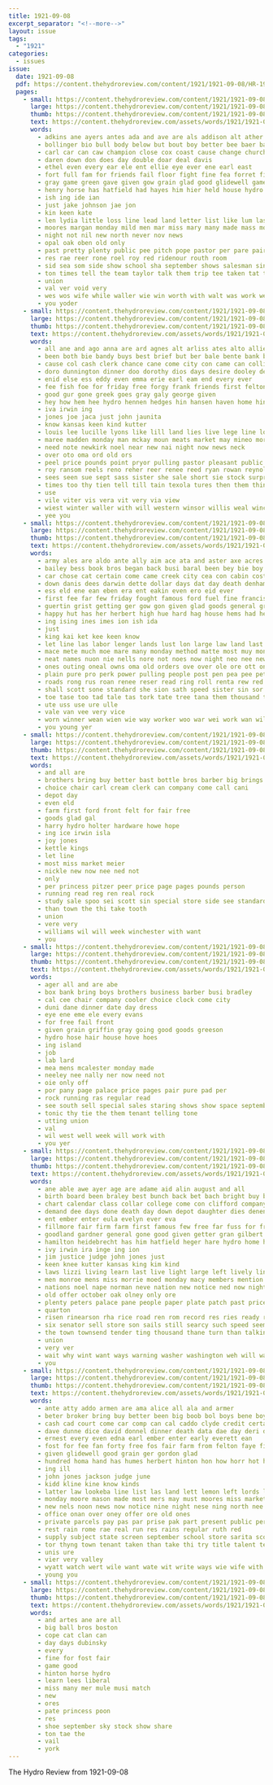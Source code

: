 ```yaml
---
title: 1921-09-08
excerpt_separator: "<!--more-->"
layout: issue
tags:
  - "1921"
categories:
  - issues
issue:
  date: 1921-09-08
  pdf: https://content.thehydroreview.com/content/1921/1921-09-08/HR-1921-09-08.pdf
  pages:
    - small: https://content.thehydroreview.com/content/1921/1921-09-08/small/HR-1921-09-08-01.jpg
      large: https://content.thehydroreview.com/content/1921/1921-09-08/large/HR-1921-09-08-01.jpg
      thumb: https://content.thehydroreview.com/content/1921/1921-09-08/thumbnails/HR-1921-09-08-01.jpg
      text: https://content.thehydroreview.com/assets/words/1921/1921-09-08/HR-1921-09-08-01.txt
      words:
        - adkins ane ayers antes ada and ave are als addison alt ather all ally apa ales
        - bollinger bio bull body below but bout boy better bee baer ball been begin bright boys bil burns busi bia big bring bere business bost book brothers boob bill bolton
        - carl car can caw champion close cox coast cause change church cope cach clovis catcher craft come chance cai chair cops cash
        - daren down don does day double doar deal davis
        - ethel even every ear ele ent ellie eye ever ene earl east
        - fort full fam for friends fail floor fight fine fea forret fire felton from face first fie farm fitzpatrick found fee fair
        - gray game green gave given gow grain glad good glidewell games gell
        - henry horse has hatfield had hayes him hier held house hydro henke how hil herndon home hou hes hot hiney hing hennessy her hard honor heen herbert
        - ish ing ide ian
        - just jake johnson jae jon
        - kin keen kate
        - len lydia little loss line lead land letter list like lum last lack lynn leather lose long lee
        - moores margan monday mild men mar miss mary many made mass morning mildred mile mac marvin monroe moore
        - night not nil new north never nov news
        - opal oak oben old only
        - past pretty plenty public pee pitch pope pastor per pare pair pas point paras pitcher parson pitt pitzer pete people place press pelt porch
        - res rae reer rone roel roy red ridenour routh room
        - sid sea som side show school sha september shows salesman single shoe shorty second sept sunday set schools state sage spring south seven smith see singles
        - ton times tell the team taylor talk them trip tee taken tat thing thu tho tin taye thi
        - union
        - val ver void very
        - wes wos wife while waller wie win worth with walt was work wells will week well ware waye
        - you yoder
    - small: https://content.thehydroreview.com/content/1921/1921-09-08/small/HR-1921-09-08-02.jpg
      large: https://content.thehydroreview.com/content/1921/1921-09-08/large/HR-1921-09-08-02.jpg
      thumb: https://content.thehydroreview.com/content/1921/1921-09-08/thumbnails/HR-1921-09-08-02.jpg
      text: https://content.thehydroreview.com/assets/words/1921/1921-09-08/HR-1921-09-08-02.txt
      words:
        - all ane and ago anna are ard agnes alt arliss ates alto allie
        - been both bie bandy buys best brief but ber bale bente bank bigley buy business bill barber
        - cause col cash clerk chance cane come city con came can collins cordell clinton charles courier car cee
        - doro dunnington dinner doo dorothy dios days desire dooley devi depot due day dark dunn daughter deal
        - enid else ess eddy even emma erie earl eam end every ever
        - fee fish foe for friday free forgy frank friends first felton floyd fall filer friend farm foote from
        - good gur gone greek goes gray galy george given
        - hey how hem hee hydro hennen hedges hin hansen haven home hinton heineman hope her hardware herndon havel harry homer howe hom happy hard heine had herr hole hills handle has
        - iva irwin ing
        - jones joe jaca just john jaunita
        - know kansas keen kind kutter
        - louis lee lucille lyons like lill land lies live lege line long left lucile lat learn likely last leh littlefield
        - maree madden monday man mckay moun meats market may mineo morning mise missouri mission mccullock miss mon moran mountain made menary marion ming mona many meier mail
        - need note newkirk noel near new nai night now news neck
        - over oto oma ord old ors
        - peel price pounds point pryor pulling pastor pleasant public poe past pack peck people potas patch poage part pope philips points princess pee per
        - roy ransom reels reno reher reer renee reed ryan rowan reynolds reel rough rys record
        - sees seen sue sept sass sister she sale short sie stock surprise step store saturday schools sales six sun serie school shows state see said soe sallie sou smith seay son selling such scott sens sunday standard
        - times too thy tien tell till tain texola tures then them thing tom take thelen talk trom the texas tote trip toh
        - use
        - vile viter vis vera vit very via view
        - wiest winter waller with will western winsor willis weal winch wife want wingo wish wan way wettengel willi was winchester while watch weston went work weeks win weatherford wells week
        - yee you
    - small: https://content.thehydroreview.com/content/1921/1921-09-08/small/HR-1921-09-08-03.jpg
      large: https://content.thehydroreview.com/content/1921/1921-09-08/large/HR-1921-09-08-03.jpg
      thumb: https://content.thehydroreview.com/content/1921/1921-09-08/thumbnails/HR-1921-09-08-03.jpg
      text: https://content.thehydroreview.com/assets/words/1921/1921-09-08/HR-1921-09-08-03.txt
      words:
        - army ales are aldo ante ally aim ace ata and aster axe acres able ares alee aus alon appl arm aaland amie aly als ane aves art all ain aud aver
        - bailey bess book bros began back busi baral been bey bie boy bae bin biber both baton bort boob business balas boys burgess battle boards bull bag bout butt but butler bill bead
        - car chose cat certain come came creek city cea con cabin cost cellar compres che comment care cen cad coe can
        - down danis dees darwin dette dollar days dat day death denham done diem der dent dinner
        - ess eld ene ean eben era ent eakin even ero eid ever
        - first fee far few friday fought famous ford fuel fine francisco friend from farm foe foote fie fester for
        - guertin grist getting ger gow gon given glad goods general greet german good gave grice greeson
        - happy hut has her herbert high hue hard hag house hems had henry honesty howat hem hinton hohn hes har hise huss hed hydro holland hearth hing horn home hey hemp how
        - ing ising ines imes ion ish ida
        - just
        - king kai ket kee keen know
        - let line las labor lenger lands lust lon large law land last look less lately lonesome
        - mace mete much moe mare many monday method matte most muy monte madera marks moment men miley mile masha moni might mill mis made min mee money miles mal meats male maven mais marshall mer mont must man
        - neat names nuon nie nells nore not noes now night neo nee new nen nat near ness nick
        - ones outing oneal owns oma old orders ove over ole ore ott only
        - plain pure pro perk power pulling people post pen pea pee petty per pon present pai pack pleasant prise park pay plaster perna pet president polish pare pha pore pause pone
        - roads rong rus roan renee reser read ring roll renta rew red reasons rea rate rae rah road remus rail ress route res rial ris
        - shall scott sone standard she sion sath speed sister sin sor shiek senn seu stock sou sah sean sida smith sieve south seat store sai sie soe shed self steed seem sept shea sheen sing september son sain sophia show sire sow say smart standing sata see smeal sun seas said set shows sale service such sic
        - toe tase too tad tale tas tork tate tree tana them thousand thi tain tat tuer tae thing ting tice thie tak tinder tie tar tao taken tool trom tint texas tun tape the thet tome tra thomae trip terrace toll ton tips tera
        - ute uss use ure ulle
        - vale van vee very vice
        - worn winner wean wien wie way worker woo war wei work wan willing world wit will water wart wes wight wilt washington wall word ware working was wai want with week wach wages went wat well
        - you young yer
    - small: https://content.thehydroreview.com/content/1921/1921-09-08/small/HR-1921-09-08-04.jpg
      large: https://content.thehydroreview.com/content/1921/1921-09-08/large/HR-1921-09-08-04.jpg
      thumb: https://content.thehydroreview.com/content/1921/1921-09-08/thumbnails/HR-1921-09-08-04.jpg
      text: https://content.thehydroreview.com/assets/words/1921/1921-09-08/HR-1921-09-08-04.txt
      words:
        - and all are
        - brothers bring buy better bast bottle bros barber big brings bank bottom
        - choice chair carl cream clerk can company come call cani
        - depot day
        - even eld
        - farm first ford front felt for fair free
        - goods glad gal
        - harry hydro holter hardware howe hope
        - ing ice irwin isla
        - joy jones
        - kettle kings
        - let line
        - most miss market meier
        - nickle new now nee ned not
        - only
        - per princess pitzer peer price page pages pounds person
        - running read reg ren real rock
        - study sale spoo sei scott sin special store side see standard school soap saturday sales
        - than town the thi take tooth
        - union
        - vere very
        - williams wil will week winchester with want
        - you
    - small: https://content.thehydroreview.com/content/1921/1921-09-08/small/HR-1921-09-08-05.jpg
      large: https://content.thehydroreview.com/content/1921/1921-09-08/large/HR-1921-09-08-05.jpg
      thumb: https://content.thehydroreview.com/content/1921/1921-09-08/thumbnails/HR-1921-09-08-05.jpg
      text: https://content.thehydroreview.com/assets/words/1921/1921-09-08/HR-1921-09-08-05.txt
      words:
        - ager all and are abe
        - box bank bring boys brothers business barber busi bradley
        - cal cee chair company cooler choice clock come city
        - duni dane dinner date day dress
        - eye ene eme ele every evans
        - for free fail front
        - given grain griffin gray going good goods greeson
        - hydro hose hair house hove hoes
        - ing island
        - job
        - lab lard
        - mea mens mcalester monday made
        - neeley nee nally ner now need not
        - oie only off
        - por pany page palace price pages pair pure pad per
        - rock running ras regular read
        - see south sell special sales staring shows show space september sept saving souther spell
        - tonic thy tie the them tenant telling tone
        - utting union
        - val
        - wil west well week will work with
        - you yer
    - small: https://content.thehydroreview.com/content/1921/1921-09-08/small/HR-1921-09-08-06.jpg
      large: https://content.thehydroreview.com/content/1921/1921-09-08/large/HR-1921-09-08-06.jpg
      thumb: https://content.thehydroreview.com/content/1921/1921-09-08/thumbnails/HR-1921-09-08-06.jpg
      text: https://content.thehydroreview.com/assets/words/1921/1921-09-08/HR-1921-09-08-06.txt
      words:
        - ane able awe ayer age are adame aid alin august and all
        - birth board been braley best bunch back bet bach bright buy box big bout bah bring but bale
        - chart calendar class collar college come con clifford company county case col courts congress clerk cottey can current coy city carl caddo chew
        - demand dee days done death day down depot daughter dies denen dress
        - ent ember enter eula evelyn ever eva
        - fillmore fair firm farm first famous few free far fuss for from
        - goodland gardner general gone good given getter gran gilbert geary grade gate green gress
        - hamilton heidebrecht has him hatfield heger hare hydro home her houston harding high held how hand hay howe hicks house had hinton harry
        - ivy irwin ira inge ing ion
        - jim justice judge john jones just
        - keen knee kutter kansas king kim kind
        - laws lizzi living learn last live light large left lively line like levy
        - men monroe mens miss morrie moed monday macy members mention manner made mer marvin man mills mone meler mil more missouri might meier money moment most morgan
        - nations noel nape norman neve nation new notice ned now night not nine never need
        - old offer october oak olney only ore
        - plenty peters palace pane people paper plate patch past price pas proud peden per pers place polo part pounds
        - quarton
        - risen rinearson rha rice road ren rom record res ries ready rave roads ree rowan roll
        - six senator sell store son sails still searcy such speed seems severa state school send staples special sey she schools solid supply sunday smoke states sutton sante schoo say service stolen strong spine sarah smith said set story stock steel shows sept
        - the town townsend tender ting thousand thane turn than talkington too till tax trip them ted towne thing thurs treat texas
        - union
        - very ver
        - wait why wint want ways warning washer washington weh will wan west wit while with wonder waters work word winchester well weeks week was willis wear win
        - you
    - small: https://content.thehydroreview.com/content/1921/1921-09-08/small/HR-1921-09-08-07.jpg
      large: https://content.thehydroreview.com/content/1921/1921-09-08/large/HR-1921-09-08-07.jpg
      thumb: https://content.thehydroreview.com/content/1921/1921-09-08/thumbnails/HR-1921-09-08-07.jpg
      text: https://content.thehydroreview.com/assets/words/1921/1921-09-08/HR-1921-09-08-07.txt
      words:
        - ante atty addo armen are ama alice all ala and armer
        - beter broker bring buy better been big boob bol boys bene boy but both began bradley business bak battle buyers burley block bill board blue barber bank beck
        - cash cad court come car comp can cal caddo clyde credit certain coli county city carver cross church claude class chief comes creek cee coupe count cripple call
        - dave dunne dice david donnel dinner death data dae day deri duke days drinks
        - ernest every even edna earl ember enter early everett ean
        - fost for fee fan forty free fos fair farm from felton faye first fall friday fail fell full fae fine fleeman
        - given glidewell good grain ger gordon glad
        - hundred homa hand has humes herbert hinton hon how horr hot hydro home hice hour hansen had hose hard hay hun herndon hed
        - ing ill
        - john jones jackson judge june
        - kidd kline kine know kinds
        - latter law lookeba line list las land lett lemon left lords lillian lump large losing lands live loc long last leo lene
        - monday moore mason made most mers may must moores miss market mutt melton mor matter music mills mould mia more mong miles mcalester mary much
        - new nels noon news now notice nine night nese ning north nee not nas
        - office onan over oney offer ore old ones
        - private parcels pay pas par prise pak part present public per pour post people pea pure plows price
        - rest rain rome rae real run res rains regular ruth red
        - supply subject state screen september school store sarita scott sedan sack second seems sept sunday style soe she street south see sled sales show salee shows six selves stock service said sell slack season special saks sale side sea selling set save sours
        - tor thyng town tenant taken than take thi try title talent tee track them trip the tien
        - unis ure
        - vier very valley
        - wyatt watch wert wile want wate wit write ways wie wife with will week winter was
        - young you
    - small: https://content.thehydroreview.com/content/1921/1921-09-08/small/HR-1921-09-08-08.jpg
      large: https://content.thehydroreview.com/content/1921/1921-09-08/large/HR-1921-09-08-08.jpg
      thumb: https://content.thehydroreview.com/content/1921/1921-09-08/thumbnails/HR-1921-09-08-08.jpg
      text: https://content.thehydroreview.com/assets/words/1921/1921-09-08/HR-1921-09-08-08.txt
      words:
        - and artes ane are all
        - big ball bros boston
        - cope cat clan can
        - day days dubinsky
        - every
        - fine for fost fair
        - game good
        - hinton horse hydro
        - learn lees liberal
        - miss many mer mule musi match
        - new
        - ores
        - pate princess poon
        - res
        - shoe september sky stock show share
        - ton tae the
        - vail
        - york
---
```


The Hydro Review from 1921-09-08

<!--more-->

